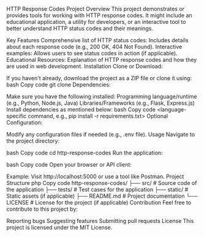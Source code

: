 HTTP Response Codes Project
Overview
This project demonstrates or provides tools for working with HTTP response codes. It might include an educational application, a utility for developers, or an interactive tool to better understand HTTP status codes and their meanings.

Key Features
Comprehensive list of HTTP status codes: Includes details about each response code (e.g., 200 OK, 404 Not Found).
Interactive examples: Allows users to see status codes in action (if applicable).
Educational Resources: Explanation of HTTP response codes and how they are used in web development.
Installation
Clone or Download:

If you haven't already, download the project as a ZIP file or clone it using:
bash
Copy code
git clone <repository-url>
Dependencies:

Make sure you have the following installed:
Programming language/runtime (e.g., Python, Node.js, Java)
Libraries/Frameworks (e.g., Flask, Express.js)
Install dependencies as mentioned below:
bash
Copy code
<language-specific command, e.g., pip install -r requirements.txt>
Optional Configuration:

Modify any configuration files if needed (e.g., .env file).
Usage
Navigate to the project directory:

bash
Copy code
cd http-response-codes
Run the application:

bash
Copy code
<command to start the app>
Open your browser or API client:

Example: Visit http://localhost:5000 or use a tool like Postman.
Project Structure
php
Copy code
http-response-codes/
├── src/              # Source code of the application
├── tests/            # Test cases for the application
├── static/           # Static assets (if applicable)
├── README.md         # Project documentation
└── LICENSE           # License for the project (if applicable)
Contribution
Feel free to contribute to this project by:

Reporting bugs
Suggesting features
Submitting pull requests
License
This project is licensed under the MIT License.
